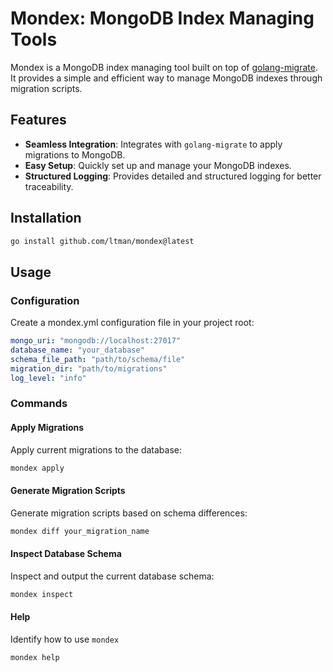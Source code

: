 # Mondex: MongoDB Index Managing Tools

Mondex is a MongoDB index managing tool built on top of [golang-migrate](https://github.com/golang-migrate/migrate). It provides a simple and efficient way to manage MongoDB indexes through migration scripts.

## Features

- **Seamless Integration**: Integrates with `golang-migrate` to apply migrations to MongoDB.
- **Easy Setup**: Quickly set up and manage your MongoDB indexes.
- **Structured Logging**: Provides detailed and structured logging for better traceability.

## Installation

```sh
go install github.com/ltman/mondex@latest
```

## Usage

### Configuration

Create a mondex.yml configuration file in your project root:

```yaml
mongo_uri: "mongodb://localhost:27017"
database_name: "your_database"
schema_file_path: "path/to/schema/file"
migration_dir: "path/to/migrations"
log_level: "info"
```

### Commands

#### Apply Migrations

Apply current migrations to the database:

```sh
mondex apply
```

#### Generate Migration Scripts

Generate migration scripts based on schema differences:

```sh
mondex diff your_migration_name
```

#### Inspect Database Schema

Inspect and output the current database schema:

```sh
mondex inspect
```

#### Help

Identify how to use `mondex`

```sh
mondex help
```